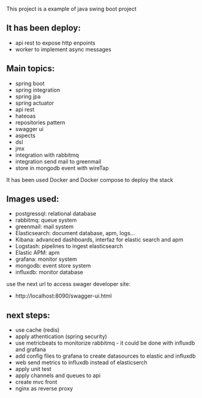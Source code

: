 This project is a example of java swing boot project

It has been deploy:
-------------------
- api rest to expose http enpoints 
- worker to implement async messages

Main topics:
------------
- spring boot
- spring integration
- spring jpa
- spring actuator
- api rest
- hateoas
- repositories pattern
- swagger ui
- aspects
- dsl
- jmx
- integration with rabbitmq
- integration send mail to greenmail
- store in mongodb event with wireTap

It has been used Docker and Docker compose to deploy the stack

Images used:
------------
- postgressql: relational database
- rabbitmq: queue system
- greenmail: mail system
- Elasticsearch: document database, apm, logs... 
- Kibana: advanced dashboards, interfaz for elastic search and apm
- Logstash: pipelines to ingest elasticsearch
- Elastic APM: apm
- grafana: monitor system
- mongodb: event store system 
- influxdb: monitor database

use the next url to access swager developer site:
- http://localhost:8090/swagger-ui.html

next steps:
------------
- use cache (redis)
- apply athentication (spring security)
- use metricbeats to monitorize rabbitmq - it could be done with influxdb and grafana
- add config files to grafana to create datasources to elastic and influxdb
- web send metrics to influxdb instead of elasticserch
- apply unit test
- apply channels and queues to api 
- create mvc front
- nginx as reverse proxy
